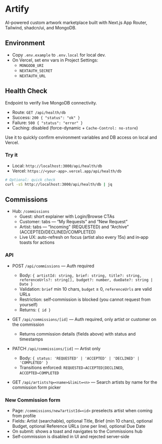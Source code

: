 # Artify

AI-powered custom artwork marketplace built with Next.js App Router, Tailwind, shadcn/ui, and MongoDB.

## Environment
- Copy `.env.example` to `.env.local` for local dev.
- On Vercel, set env vars in Project Settings:
	- `MONGODB_URI`
	- `NEXTAUTH_SECRET`
	- `NEXTAUTH_URL`

## Health Check
Endpoint to verify live MongoDB connectivity.

- Route: `GET /api/health/db`
- Success: `200 { "status": "ok" }`
- Failure: `500 { "status": "error" }`
- Caching: disabled (force-dynamic + `Cache-Control: no-store`)

Use it to quickly confirm environment variables and DB access on local and Vercel.

### Try it
- Local: `http://localhost:3000/api/health/db`
- Vercel: `https://<your-app>.vercel.app/api/health/db`

```bash
# Optional: quick check
curl -sS http://localhost:3000/api/health/db | jq
```

## Commissions

- Hub: `/commissions`
  - Guest: short explainer with Login/Browse CTAs
  - Customer: tabs — “My Requests” and “New Request”
  - Artist: tabs — “Incoming” (REQUESTED) and “Archive” (ACCEPTED/DECLINED/COMPLETED)
  - Live UX: auto-refresh on focus (artist also every 15s) and in‑app toasts for actions

### API

- POST `/api/commissions` — Auth required
  - Body: `{ artistId: string, brief: string, title?: string, referenceUrls?: string[], budget?: number, dueDate?: string | Date }`
  - Validation: `brief` min 10 chars, `budget` ≥ 0, `referenceUrls` are valid URLs
  - Restriction: self‑commission is blocked (you cannot request from yourself)
  - Returns: `{ id }`

- GET `/api/commissions/[id]` — Auth required, only artist or customer on the commission
  - Returns commission details (fields above) with status and timestamps

- PATCH `/api/commissions/[id]` — Artist only
  - Body: `{ status: 'REQUESTED' | 'ACCEPTED' | 'DECLINED' | 'COMPLETED' }`
  - Transitions enforced: `REQUESTED→ACCEPTED|DECLINED`, `ACCEPTED→COMPLETED`

- GET `/api/artists?q=<name>&limit=<n>` — Search artists by name for the commission form picker

### New Commission form

- Page: `/commissions/new?artistId=<id>` preselects artist when coming from profile
- Fields: Artist (searchable), optional Title, Brief (min 10 chars), optional Budget, optional Reference URLs (one per line), optional Due Date
- On submit: shows a toast and navigates to the Commissions hub
- Self‑commission is disabled in UI and rejected server‑side
